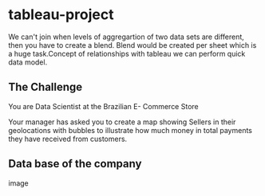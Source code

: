 # tableau-project

We can't join when levels of aggregartion of two data sets are different, then you have to create a blend. Blend would be created per sheet which is a huge task.Concept of relationships with tableau we can perform quick data model.

## The Challenge

You are Data Scientist at the Brazilian E- Commerce Store

Your manager has asked you to create a map showing Sellers in their geolocations with bubbles to illustrate how much money in total payments they have received from customers.

## Data base of the company

image
